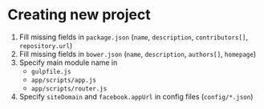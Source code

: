 # Creating new project

1. Fill missing fields in `package.json` (`name`, `description`, `contributors[]`, `repository.url`)
2. Fill missing fields in `bower.json` (`name`, `description`, `authors[]`, `homepage`)
3. Specify main module name in
    * `gulpfile.js`
    * `app/scripts/app.js`
    * `app/scripts/router.js`
4. Specify `siteDomain` and `facebook.appUrl` in config files (`config/*.json`)

